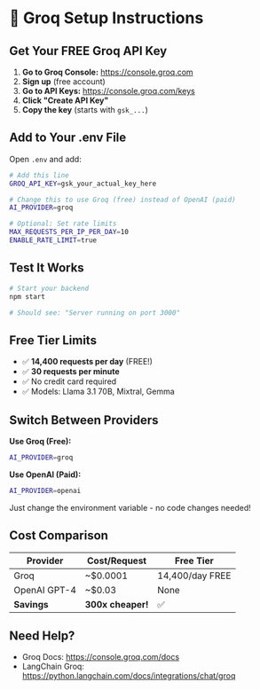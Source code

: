 # 🚀 Groq Setup Instructions

## Get Your FREE Groq API Key

1. **Go to Groq Console:** https://console.groq.com
2. **Sign up** (free account)
3. **Go to API Keys:** https://console.groq.com/keys
4. **Click "Create API Key"**
5. **Copy the key** (starts with `gsk_...`)

## Add to Your .env File

Open `.env` and add:

```bash
# Add this line
GROQ_API_KEY=gsk_your_actual_key_here

# Change this to use Groq (free) instead of OpenAI (paid)
AI_PROVIDER=groq

# Optional: Set rate limits
MAX_REQUESTS_PER_IP_PER_DAY=10
ENABLE_RATE_LIMIT=true
```

## Test It Works

```bash
# Start your backend
npm start

# Should see: "Server running on port 3000"
```

## Free Tier Limits

- ✅ **14,400 requests per day** (FREE!)
- ✅ **30 requests per minute**
- ✅ No credit card required
- ✅ Models: Llama 3.1 70B, Mixtral, Gemma

## Switch Between Providers

**Use Groq (Free):**
```bash
AI_PROVIDER=groq
```

**Use OpenAI (Paid):**
```bash
AI_PROVIDER=openai
```

Just change the environment variable - no code changes needed!

## Cost Comparison

| Provider | Cost/Request | Free Tier |
|----------|-------------|-----------|
| Groq | ~$0.0001 | 14,400/day FREE |
| OpenAI GPT-4 | ~$0.03 | None |
| **Savings** | **300x cheaper!** | ✅ |

## Need Help?

- Groq Docs: https://console.groq.com/docs
- LangChain Groq: https://python.langchain.com/docs/integrations/chat/groq

